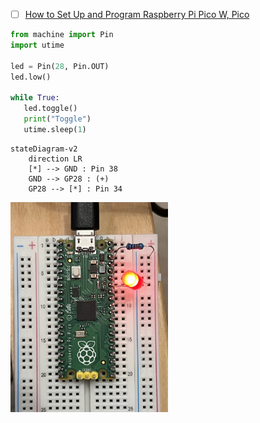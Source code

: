 


- [ ] [How to Set Up and Program Raspberry Pi Pico W, Pico](https://www.tomshardware.com/how-to/raspberry-pi-pico-setup)

```python
from machine import Pin
import utime

led = Pin(28, Pin.OUT)
led.low()

while True:
   led.toggle()
   print("Toggle")
   utime.sleep(1)
```

```mermaid
stateDiagram-v2
    direction LR
    [*] --> GND : Pin 38
    GND --> GP28 : (+)
    GP28 --> [*] : Pin 34
```

<img src=images/IMG_4388.jpg width='50%' height='50%' > </img>
